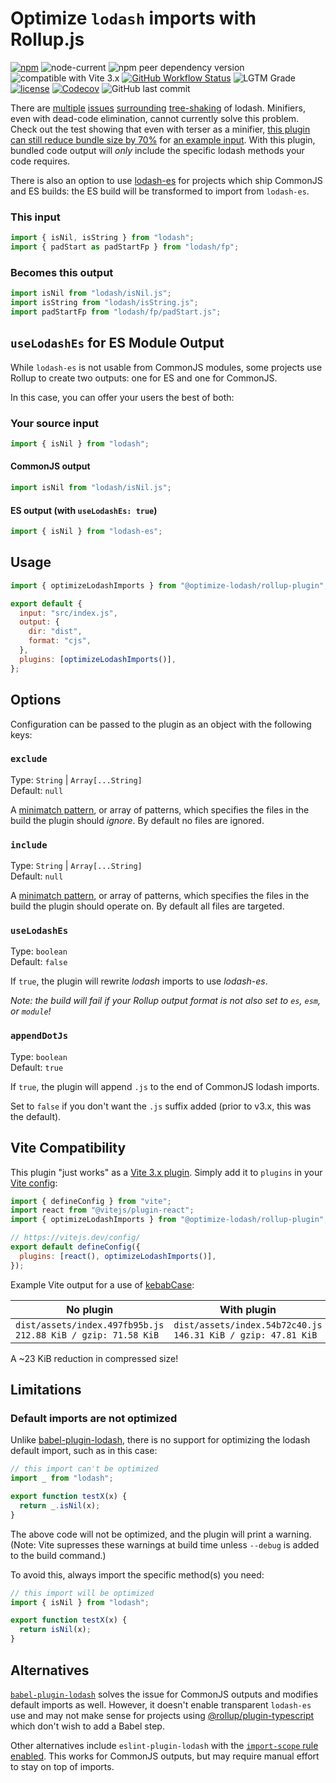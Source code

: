 # Optimize `lodash` imports with Rollup.js

[![npm](https://img.shields.io/npm/v/@optimize-lodash/rollup-plugin)](https://www.npmjs.com/package/@optimize-lodash/rollup-plugin)
![node-current](https://img.shields.io/node/v/@optimize-lodash/rollup-plugin)
![npm peer dependency version](https://img.shields.io/npm/dependency-version/@optimize-lodash/rollup-plugin/peer/rollup)
![compatible with Vite 3.x](https://img.shields.io/badge/vite-%3E%3D3.x-blue)
[![GitHub Workflow Status](https://img.shields.io/github/workflow/status/kyle-johnson/rollup-plugin-optimize-lodash-imports/CI)](https://github.com/kyle-johnson/rollup-plugin-optimize-lodash-imports/actions)
![LGTM Grade](https://img.shields.io/lgtm/grade/javascript/github/kyle-johnson/rollup-plugin-optimize-lodash-imports)
[![license](https://img.shields.io/npm/l/@optimize-lodash/rollup-plugin)](https://github.com/kyle-johnson/rollup-plugin-optimize-lodash-imports/blob/main/packages/rollup-plugin/LICENSE)
[![Codecov](https://img.shields.io/codecov/c/github/kyle-johnson/rollup-plugin-optimize-lodash-imports?flag=rollup-plugin&label=coverage)](https://app.codecov.io/gh/kyle-johnson/rollup-plugin-optimize-lodash-imports/)
![GitHub last commit](https://img.shields.io/github/last-commit/kyle-johnson/rollup-plugin-optimize-lodash-imports)

There are [multiple](https://github.com/webpack/webpack/issues/6925) [issues](https://github.com/lodash/lodash/issues/3839) [surrounding](https://github.com/rollup/rollup/issues/1403) [tree-shaking](https://github.com/rollup/rollup/issues/691) of lodash. Minifiers, even with dead-code elimination, cannot currently solve this problem. Check out the test showing that even with terser as a minifier, [this plugin can still reduce bundle size by 70%](https://github.com/kyle-johnson/rollup-plugin-optimize-lodash-imports/blob/main/packages/rollup-plugin/tests/bundle-size.test.ts) for [an example input](https://github.com/kyle-johnson/rollup-plugin-optimize-lodash-imports/blob/main/packages/rollup-plugin/tests/fixtures/standard-and-fp.js). With this plugin, bundled code output will _only_ include the specific lodash methods your code requires.

There is also an option to use [lodash-es](https://www.npmjs.com/package/lodash-es) for projects which ship CommonJS and ES builds: the ES build will be transformed to import from `lodash-es`.

### This input

```javascript
import { isNil, isString } from "lodash";
import { padStart as padStartFp } from "lodash/fp";
```

### Becomes this output

```javascript
import isNil from "lodash/isNil.js";
import isString from "lodash/isString.js";
import padStartFp from "lodash/fp/padStart.js";
```

## `useLodashEs` for ES Module Output

While `lodash-es` is not usable from CommonJS modules, some projects use Rollup to create two outputs: one for ES and one for CommonJS.

In this case, you can offer your users the best of both:

### Your source input

```javascript
import { isNil } from "lodash";
```

#### CommonJS output

```javascript
import isNil from "lodash/isNil.js";
```

#### ES output (with `useLodashEs: true`)

```javascript
import { isNil } from "lodash-es";
```

## Usage

```javascript
import { optimizeLodashImports } from "@optimize-lodash/rollup-plugin";

export default {
  input: "src/index.js",
  output: {
    dir: "dist",
    format: "cjs",
  },
  plugins: [optimizeLodashImports()],
};
```

## Options

Configuration can be passed to the plugin as an object with the following keys:

### `exclude`

Type: `String` | `Array[...String]`<br>
Default: `null`

A [minimatch pattern](https://github.com/isaacs/minimatch), or array of patterns, which specifies the files in the build the plugin should _ignore_. By default no files are ignored.

### `include`

Type: `String` | `Array[...String]`<br>
Default: `null`

A [minimatch pattern](https://github.com/isaacs/minimatch), or array of patterns, which specifies the files in the build the plugin should operate on. By default all files are targeted.

### `useLodashEs`

Type: `boolean`<br>
Default: `false`

If `true`, the plugin will rewrite _lodash_ imports to use _lodash-es_.

_Note: the build will fail if your Rollup output format is not also set to `es`, `esm`, or `module`!_

### `appendDotJs`

Type: `boolean`<br>
Default: `true`

If `true`, the plugin will append `.js` to the end of CommonJS lodash imports.

Set to `false` if you don't want the `.js` suffix added (prior to v3.x, this was the default).

## Vite Compatibility

This plugin "just works" as a [Vite 3.x plugin](https://vitejs.dev/guide/api-plugin.html#rollup-plugin-compatibility). Simply add it to `plugins` in your [Vite config](https://vitejs.dev/config/):

```javascript
import { defineConfig } from "vite";
import react from "@vitejs/plugin-react";
import { optimizeLodashImports } from "@optimize-lodash/rollup-plugin";

// https://vitejs.dev/config/
export default defineConfig({
  plugins: [react(), optimizeLodashImports()],
});
```

Example Vite output for a use of [kebabCase](https://lodash.com/docs/4.17.15#kebabCase):

| No plugin                                                    | With plugin                                                  |
| ------------------------------------------------------------ | ------------------------------------------------------------ |
| `dist/assets/index.497fb95b.js 212.88 KiB / gzip: 71.58 KiB` | `dist/assets/index.54b72c40.js 146.31 KiB / gzip: 47.81 KiB` |

A ~23 KiB reduction in compressed size!

## Limitations

### Default imports are not optimized

Unlike [babel-plugin-lodash](https://github.com/lodash/babel-plugin-lodash), there is no support for optimizing the lodash default import, such as in this case:

```javascript
// this import can't be optimized
import _ from "lodash";

export function testX(x) {
  return _.isNil(x);
}
```

The above code will not be optimized, and the plugin will print a warning. (Note: Vite supresses these warnings at build time unless `--debug` is added to the build command.)

To avoid this, always import the specific method(s) you need:

```javascript
// this import will be optimized
import { isNil } from "lodash";

export function testX(x) {
  return isNil(x);
}
```

## Alternatives

[`babel-plugin-lodash`](https://www.npmjs.com/package/babel-plugin-lodash) solves the issue for CommonJS outputs and modifies default imports as well. However, it doesn't enable transparent `lodash-es` use and may not make sense for projects using [@rollup/plugin-typescript](https://www.npmjs.com/package/@rollup/plugin-typescript) which don't wish to add a Babel step.

Other alternatives include `eslint-plugin-lodash` with the [`import-scope` rule enabled](https://github.com/wix/eslint-plugin-lodash/blob/HEAD/docs/rules/import-scope.md). This works for CommonJS outputs, but may require manual effort to stay on top of imports.
